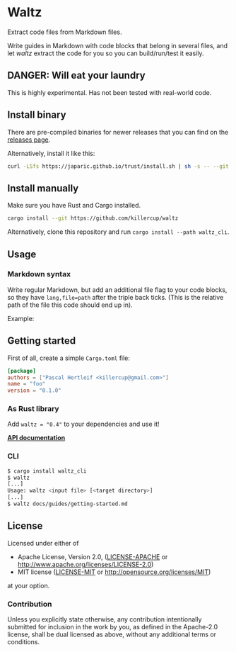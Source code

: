 # Waltz

Extract code files from Markdown files.

Write guides in Markdown with code blocks that belong in several files, and let _waltz_ extract the code for you so you can build/run/test it easily.

## DANGER: Will eat your laundry

This is highly experimental. Has not been tested with real-world code.

## Install binary

There are pre-compiled binaries for newer releases that you can find on the [releases page](https://github.com/killercup/waltz/releases).

Alternatively, install it like this:

```bash
curl -LSfs https://japaric.github.io/trust/install.sh | sh -s -- --git killercup/waltz
```

## Install manually

Make sure you have Rust and Cargo installed.

```bash
cargo install --git https://github.com/killercup/waltz
```

Alternatively, clone this repository and run `cargo install --path waltz_cli`.

## Usage

### Markdown syntax

Write regular Markdown, but add an additional file flag to your code blocks, so they have `lang,file=path` after the triple back ticks. (This is the relative path of the file this code should end up in).

Example:

## Getting started

First of all, create a simple `Cargo.toml` file:

```toml,file=Cargo.toml
[package]
authors = ["Pascal Hertleif <killercup@gmail.com>"]
name = "foo"
version = "0.1.0"
```

### As Rust library

Add `waltz = "0.4"` to your dependencies and use it!

**[API documentation](https://docs.rs/waltz/)**

### CLI

```bash
$ cargo install waltz_cli
$ waltz
[...]
Usage: waltz <input file> [<target directory>]
[...]
$ waltz docs/guides/getting-started.md
```

## License

Licensed under either of

- Apache License, Version 2.0, ([LICENSE-APACHE](LICENSE-APACHE) or <http://www.apache.org/licenses/LICENSE-2.0>)
- MIT license ([LICENSE-MIT](LICENSE-MIT) or <http://opensource.org/licenses/MIT>)

at your option.

### Contribution

Unless you explicitly state otherwise, any contribution intentionally
submitted for inclusion in the work by you, as defined in the Apache-2.0
license, shall be dual licensed as above, without any additional terms or
conditions.
